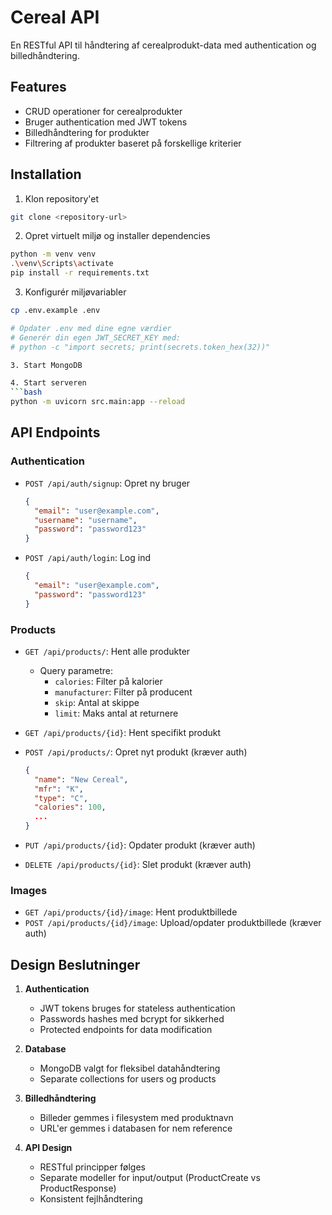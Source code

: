 # Cereal API

En RESTful API til håndtering af cerealprodukt-data med authentication og billedhåndtering.

## Features

- CRUD operationer for cerealprodukter
- Bruger authentication med JWT tokens
- Billedhåndtering for produkter
- Filtrering af produkter baseret på forskellige kriterier

## Installation

1. Klon repository'et
```bash
git clone <repository-url>
```

2. Opret virtuelt miljø og installer dependencies
```bash
python -m venv venv
.\venv\Scripts\activate
pip install -r requirements.txt
```

3. Konfigurér miljøvariabler
```bash
cp .env.example .env

# Opdater .env med dine egne værdier
# Generér din egen JWT_SECRET_KEY med: 
# python -c "import secrets; print(secrets.token_hex(32))"

3. Start MongoDB

4. Start serveren
```bash
python -m uvicorn src.main:app --reload
```

## API Endpoints

### Authentication
- `POST /api/auth/signup`: Opret ny bruger
  ```json
  {
    "email": "user@example.com",
    "username": "username",
    "password": "password123"
  }
  ```

- `POST /api/auth/login`: Log ind
  ```json
  {
    "email": "user@example.com",
    "password": "password123"
  }
  ```

### Products
- `GET /api/products/`: Hent alle produkter
  - Query parametre:
    - `calories`: Filter på kalorier
    - `manufacturer`: Filter på producent
    - `skip`: Antal at skippe
    - `limit`: Maks antal at returnere

- `GET /api/products/{id}`: Hent specifikt produkt

- `POST /api/products/`: Opret nyt produkt (kræver auth)
  ```json
  {
    "name": "New Cereal",
    "mfr": "K",
    "type": "C",
    "calories": 100,
    ...
  }
  ```

- `PUT /api/products/{id}`: Opdater produkt (kræver auth)
- `DELETE /api/products/{id}`: Slet produkt (kræver auth)

### Images
- `GET /api/products/{id}/image`: Hent produktbillede
- `POST /api/products/{id}/image`: Upload/opdater produktbillede (kræver auth)

## Design Beslutninger

1. **Authentication**
   - JWT tokens bruges for stateless authentication
   - Passwords hashes med bcrypt for sikkerhed
   - Protected endpoints for data modification

2. **Database**
   - MongoDB valgt for fleksibel datahåndtering
   - Separate collections for users og products

3. **Billedhåndtering**
   - Billeder gemmes i filesystem med produktnavn
   - URL'er gemmes i databasen for nem reference

4. **API Design**
   - RESTful principper følges
   - Separate modeller for input/output (ProductCreate vs ProductResponse)
   - Konsistent fejlhåndtering
